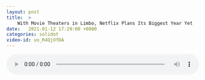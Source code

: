```yaml
---
layout: post
title:  >
    With Movie Theaters in Limbo, Netflix Plans Its Biggest Year Yet
date:   2021-01-12 17:29:00 +0000
categories: solidot
video-id: uo_R4QjOfDA
---
```


<audio src="/assets/26db1c8206b9f97f9cd26bd94871b16b.mp3" style="width: 100%;" controls></audio>


